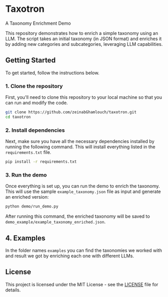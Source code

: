 # Taxotron
A Taxonomy Enrichment Demo

This repository demonstrates how to enrich a simple taxonomy using an LLM. The script takes an initial taxonomy (in JSON format) and enriches it by adding new categories and subcategories, leveraging LLM capabilities.

## Getting Started

To get started, follow the instructions below.

### 1. **Clone the repository**

First, you'll need to clone this repository to your local machine so that you can run and modify the code.

```bash
git clone https://github.com/zeinabGhamlouch/taxotron.git
cd taxotron
```

### 2. **Install dependencies**
Next, make sure you have all the necessary dependencies installed by running the following command. This will install everything listed in the `requirements.txt` file.

```bash
pip install -r requirements.txt
```

### 3. **Run the demo**
Once everything is set up, you can run the demo to enrich the taxonomy. This will use the sample `example_taxonomy.json` file as input and generate an enriched version:

```bash
python demo/run_demo.py
```

After running this command, the enriched taxonomy will be saved to `demo_example/example_taxonomy_enriched.json`.

## 4. Examples
In the folder names `examples` you can find the taxonomies we worked with and result we got by enriching each one with different LLMs.

## License

This project is licensed under the MIT License - see the [LICENSE](LICENSE) file for details.



